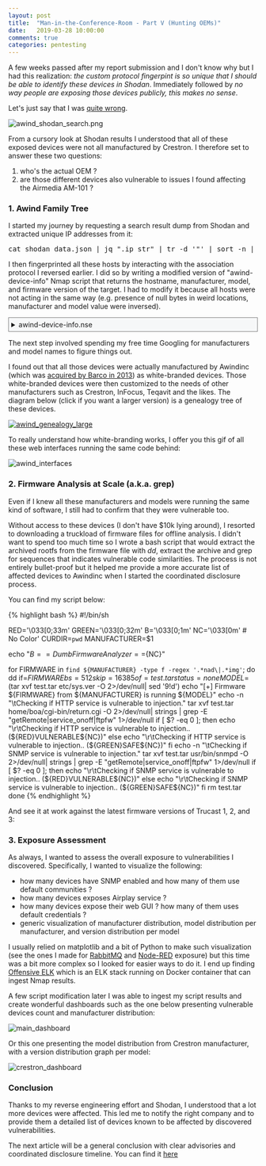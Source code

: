 ```yaml
---
layout: post
title:  "Man-in-the-Conference-Room - Part V (Hunting OEMs)"
date:   2019-03-28 10:00:00
comments: true
categories: pentesting
---
```


A few weeks passed after my report submission and I don't know why but I had this realization: *the custom protocol fingerpint is so unique that I should be able to identify these devices in Shodan*. Immediately followed by *no way people are exposing those devices publicly, this makes no sense*.

Let's just say that I was [quite wrong](https://www.shodan.io/search?query=wppib).

![awind_shodan_search.png]({{site.url}}/assets/awind_shodan_search.png)

From a cursory look at Shodan results I understood that all of these exposed devices were not all manufactured by Crestron. I therefore set to answer these two questions:

1. who's the actual OEM ?
2. are those different devices also vulnerable to issues I found affecting the Airmedia AM-101 ?

### 1. Awind Family Tree

I started my journey by requesting a search result dump from Shodan and extracted unique IP addresses from it:

<pre>
cat shodan_data.json | jq ".ip_str" | tr -d '"' | sort -n | uniq > targets.txt
</pre>

I then fingerprinted all these hosts by interacting with the association protocol I reversed earlier. I did so by writing a modified version of "awind-device-info" Nmap script that returns the hostname, manufacturer, model, and firmware version of the target. I had to modify it because all hosts were not acting in the same way (e.g. presence of null bytes in weird locations, manufacturer and model value were inversed).

<details>
<summary style="background-color:#f6f7f8;padding: 5px;border-color:gray;border-style: solid;border-width: 1px;">awind-device-info.nse</summary>
{% highlight lua %}
local string = require "string"
local nmap = require "nmap"
local shortport = require "shortport"
local stdnse = require "stdnse"
local strbuf = require "strbuf"
local table = require "table"

description = [[
Gathers information (device properties such as hostname, model, make,
and firmware version) from Awind wireless presentation devices and
derivatives using the same method as the manufacturers own client
applications.

References:
    * https://quentinkaiser.be/pentesting/2018/08/21/awind-device-network/
]]

---
-- @usage
-- nmap -p <port> <ip> --script awind-info
--
-- @output
-- PORT   STATE SERVICE REASON
-- 389/tcp open  awind-associate syn-ack ttl 64 Awind scdecapp association
-- | awind-info:
-- |   Hostname: AirMedia-16309f
-- |   Make: Crestron
-- |   Model: WiPG1K5s
-- |_  Version: 2.6.0.6
--
-- @xmloutput
-- <elem key="Hostname">AirMedia-16309f</elem>
-- <elem key="Make">Crestro100111101110001\x02a</elem>
-- <elem key="Model">WiPG1K5s</elem>
-- <elem key="Version">2.6.0.6</elem>

author = "Quentin Kaiser"
license = "Same as Nmap--See https://nmap.org/book/man-legal.html"

categories = {"default", "discovery", "safe", "version"}

portrule = shortport.portnumber({389, 3268})

action = function(host, port)

  local result = stdnse.output_table()

  -- ping/pong verbs
  local ping = "wppaliveROCK"
  local pong = "wppaliveROLL"

  -- socket handler
  local socket = nmap.new_socket()
  local catch = function() socket:close() end
  local try = nmap.new_try(catch)

  -- connect
  try(socket:connect(host, port))
  socket:set_timeout(7500)
  try(socket:send(ping))
  data = try(socket:receive())

  -- we check it's actually an Awind device
  if not string.match(data, pong) then
    return stdnse.format_output(false, "Not an Awind device.")
  end

  try(socket:send("wppcmd\x00\x00\x90"))
  data = try(socket:receive())
  payload = stdnse.tohex(data)
  x, y = payload:find("41575050") -- AWPP
  idx = y + 25
  curr_idx = idx

  while payload:sub(curr_idx, curr_idx+1) ~= "00" do
    curr_idx = curr_idx + 2
  end
  result["Hostname"] = stdnse.fromhex(payload:sub(idx, curr_idx-1))

  -- skip garbage
  while payload:sub(curr_idx, curr_idx+1) == "00" do
    curr_idx = curr_idx + 2
  end
  idx = curr_idx

  -- parse make
  while payload:sub(curr_idx, curr_idx+1) ~= "00" do
    curr_idx = curr_idx + 2
  end

  make = stdnse.fromhex(payload:sub(idx, curr_idx-1))
  if make == "awind" or make == "Extron" or make == "wga310" or make == "wga315" or make == "WPS" or make == "Teq" or make == "OPTOMA" or make == "barco" then
    result["Make"] = stdnse.fromhex(payload:sub(idx, curr_idx-1))
    while payload:sub(curr_idx, curr_idx+1) == "00" do
      curr_idx = curr_idx + 2
    end
    while payload:sub(curr_idx, curr_idx+1) ~= "00" do
      curr_idx = curr_idx + 2
    end
  else
    if string.find(make, "Crestro") or string.find(make, "crestro") then
      result["Make"] = "Crestron"
    elseif string.find(make, "BlackBo") then
      result["Make"] = "Black Box Network Services"
    elseif string.find(make, "WPS") then
      result["Make"] = "WPS"
    else
      result["Make"] = make
    end
  end

  -- skip garbage
  while payload:sub(curr_idx, curr_idx+1) == "00" do
    curr_idx = curr_idx + 2
  end
  curr_idx = curr_idx + 20
  while payload:sub(curr_idx, curr_idx+1) == "00" do
    curr_idx = curr_idx + 2
  end
  idx = curr_idx

  -- parse model
  while payload:sub(curr_idx, curr_idx+1) ~= "00" do
    curr_idx = curr_idx + 2
  end
  model = stdnse.fromhex(payload:sub(idx, curr_idx-1))
  if model == "INFOCUS" then
    result["Model"] = result["Make"]
    result["Make"] = model
  else
    result["Model"] = model
  end


  -- skip garbage
  idx = idx + 32

  -- parse firmware version number
  result["Version"] = (tonumber(payload:sub(idx, idx+1)) or "") .. "." .. (tonumber(payload:sub(idx+2, idx+3)) or "") .. "." .. (tonumber(payload:sub(idx+4, idx+5)) or "").. "." .. (tonumber(payload:sub(idx+6, idx+7)) or "")

  socket:close()
  return result
end

{% endhighlight %}
</details>

The next step involved spending my free time Googling for manufacturers and model names to figure things  out.

I found out that all those devices were actually manufactured by Awindinc (which was [acquired by Barco in 2013]()) as white-branded devices. Those white-branded devices were then customized to the needs of other manufacturers such as Crestron, InFocus, Teqavit and the likes. The diagram below (click if you want a larger version) is a genealogy tree of these devices.

[![awind_genealogy_large]({{site.url}}/assets/awind_genealogy_small.png)]({{site.url}}/assets/awind_genealogy_large.png)

To really understand how white-branding works, I offer you this gif of all these web interfaces running the same code behind:

![awind_interfaces]({{site.url}}/assets/awind_interfaces.gif)


<!-- explain methodology to create genealogy of chips and OEM process ? -->

### 2. Firmware Analysis at Scale (a.k.a. grep)

Even if I knew all these manufacturers and models were running the same kind of software, I still had to confirm that they were vulnerable too.

Without access to these devices (I don't have $10k lying around), I resorted to downloading a truckload of firmware files for offline analysis. I didn't want to spend too much time so I wrote a bash script that would extract the archived rootfs from the firmware file with *dd*, extract the archive and grep for sequences that indicates vulnerable code similarities. The process is not entirely bullet-proof but it helped me provide a more accurate list of affected devices to Awindinc when I started the coordinated disclosure process.

You can find my script below:

{% highlight bash %}
#!/bin/sh

RED='\033[0;33m'
GREEN='\033[0;32m'
B='\033[0;1m'
NC='\033[0m' # No Color'
CURDIR=`pwd`
MANUFACTURER=$1

echo "${B}== Dumb Firmware Analyzer ==${NC}"

for FIRMWARE in `find ${MANUFACTURER} -type f -regex '.*nad\|.*img'`; do
    dd if=${FIRMWARE} bs=512 skip=16385 of=test.tar status=none
    MODEL=$(tar xvf test.tar etc/sys.ver -O 2>/dev/null| sed '9!d')
    echo "[+] Firmware ${FIRMWARE} from ${MANUFACTURER} is running ${MODEL}"
    echo -n "\tChecking if HTTP service is vulnerable to injection."
    tar xvf test.tar home/boa/cgi-bin/return.cgi -O 2>/dev/null| strings | grep -E "getRemote|service_onoff|ftpfw" 1>/dev/null
    if [ $? -eq 0 ]; then
        echo "\r\tChecking if HTTP service is vulnerable to injection.. (${RED}VULNERABLE${NC})"
    else
        echo "\r\tChecking if HTTP service is vulnerable to injection.. (${GREEN}SAFE${NC})"
    fi
    echo -n "\tChecking if SNMP service is vulnerable to injection."
    tar xvf test.tar usr/bin/snmpd -O 2>/dev/null| strings | grep -E "getRemote|service_onoff|ftpfw" 1>/dev/null
    if [ $? -eq 0 ]; then
        echo "\r\tChecking if SNMP service is vulnerable to injection.. (${RED}VULNERABLE${NC})"
    else
        echo "\r\tChecking if SNMP service is vulnerable to injection.. (${GREEN}SAFE${NC})"
    fi
    rm test.tar
done
{% endhighlight %}

And see it at work against the latest firmware versions of Trucast 1, 2, and 3:

<script src="https://asciinema.org/a/6vjkrdj1eU5RKlOdnkyj7taxH.js" id="asciicast-6vjkrdj1eU5RKlOdnkyj7taxH" async></script>


### 3. Exposure Assessment

As always, I wanted to assess the overall exposure to vulnerabilities I discovered. Specifically, I wanted to visualize the following:

* how many devices have SNMP enabled and how many of them use default communities ?
* how many devices exposes Airplay service ?
* how many devices expose their web GUI ? how many of them uses default credentials ?
* generic visualization of manufacturer distribution, model distribution per manufacturer, and version distribution per model

I usually relied on matplotlib and a bit of Python to make such visualization (see the ones I made for [RabbitMQ]({{site.url}}security/tool/2017/08/28/cottontail-release/) and [Node-RED]({{site.url}}pentesting/2018/09/07/node-red-rce/) exposure) but this time was a bit more complex so I looked for easier ways to do it. I end up finding [Offensive ELK](https://github.com/marco-lancini/docker_offensive_elk) which is an ELK stack running on Docker container that can ingest Nmap results.

A few script modification later I was able to ingest my script results and create wonderful dashboards such as the one below presenting vulnerable devices count and manufacturer distribution:

![main_dashboard]({{site.url}}/assets/offensive_elk_main_dashboard.png)

Or this one presenting the model distribution from Crestron manufacturer, with a version distribution graph per model:

![crestron_dashboard]({{site.url}}/assets/offensive_elk_crestron_dashboard.png)

### Conclusion

Thanks to my reverse engineering effort and Shodan, I understood that a lot more devices were affected.
This led me to notify the right company and to provide them a detailed list of devices known to be affected by discovered vulnerabilities.

The next article will be a general conclusion with clear advisories and coordinated disclosure timeline. You can find it [here]({{site.url}}pentesting/2019/04/23/awind-device-conclusion/)

